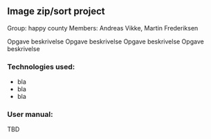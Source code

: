 ## Image zip/sort project
Group: happy county
Members: Andreas Vikke, Martin Frederiksen

Opgave beskrivelse
Opgave beskrivelse
Opgave beskrivelse
Opgave beskrivelse

### Technologies used:
- bla
- bla
- bla

### User manual:
TBD
